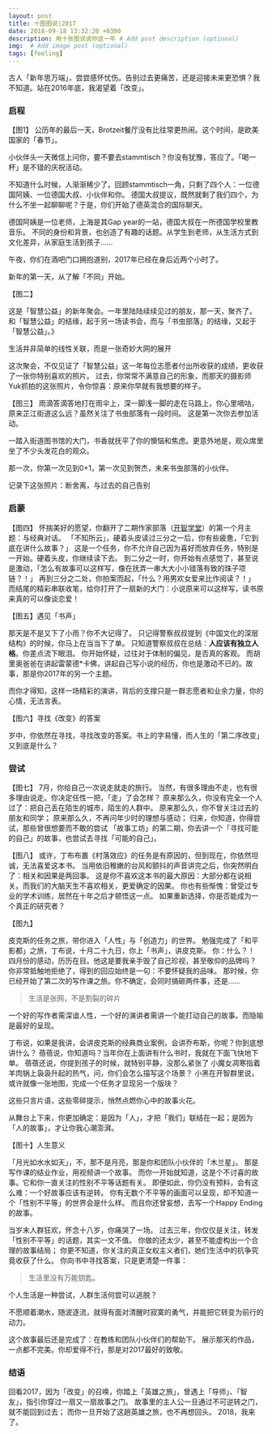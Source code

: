 ```yaml
---
layout: post
title: 十图图说|2017
date: 2018-09-18 13:32:20 +0300
description: 用十张图说说你这一年 # Add post description (optional)
img:  # Add image post (optional)
tags: [feeling]
---
```



古人「新年思万端」，尝尝感怀忧伤。告别过去更痛苦，还是迎接未来更恐惧？我不知道。站在2016年底，我渴望着「改变」。

### 启程

【图1】
公历年的最后一天，Brotzeit餐厅没有比往常更热闹。这个时间，是欧美国家的「春节」。

小伙伴头一天微信上问你，要不要去stammtisch？你没有犹豫，答应了。「喝一杯」是不错的庆祝活动。

不知道什么时候，人渐渐稀少了。回顾stammtisch一角，只剩了四个人：一位德国阿姨、一位德国大叔、小伙伴和你。
德国大叔提议，既然就剩了我们四个，为什么不坐一起聊聊呢？于是，你们开始了德英混合的国际聊天。

德国阿姨是一位老师，上海是其Gap year的一站，德国大叔在一所德国学校里教音乐。
不同的身份和背景，也创造了有趣的话题。从学生到老师，从生活方式到文化差异，从家庭生活到孩子……

午夜，你们在酒吧门口拥抱道别，2017年已经在身后近两个小时了。

新年的第一天，从了解「不同」开始。

【图二】


这是「智慧公益」的新年聚会。一年里陆陆续续见过的朋友，那一天，聚齐了。
和「智慧公益」的结缘，起于另一场读书会，而与「书虫部落」的结缘，又起于「智慧公益」。》

生活并非简单的线性关联，而是一张奇妙大网的展开

这次聚会，不仅见证了「智慧公益」这一年每位志愿者付出所收获的成绩，更收获了一张你特别喜欢的照片。
过去，你常常不满意自己的形象，而那天的摄影师Yuk抓拍的这张照片，令你惊喜：原来你早就有我想要的样子。


【图三】
雨滴答滴答地打在雨伞上，深一脚浅一脚的走在马路上，你心里嘀咕，原来芷江街道这么远？虽然关注了书虫部落有一段时间。
这是第一次你去参加活动。

一踏入街道图书馆的大门，书香就抚平了你的懊恼和焦虑。更意外地是，观众席里坐了不少头发花白的观众。

那一次，你第一次见到0+1，第一次见到贺杰，未来书虫部落的小伙伴。

记录下这张照片：断舍离，与过去的自己告别




### 启蒙
【图四】
怀揣美好的愿望，你翻开了二期作家部落（[开智学堂](http://www.openmindclub.com)）的第一个月主题：与经典对话。
「不知所云」，硬着头皮读过三分之一后，你有些疲惫，「它到底在讲什么故事？」
这是一个任务，你不允许自己因为喜好而放弃任务，特别是一开始。硬着头皮，你继续读下去。
到二分之一时，你开始有点感觉了，甚至说是激动，「怎么有故事可以这样写，像在抚弄一串大大小小错落有致的珠子项链？！」
再到三分之二处，你拍案而起，「什么？用男欢女爱来比作阅读？！」
而结尾的精彩串联收笔，给你打开了一扇新的大门：小说原来可以这样写，读书原来真的可以像谈恋爱！

【图五】遇见「书声」

那天是不是又下了小雨？你不大记得了。
只记得警察叔叔提到《中国文化的深层结构》的时候，你马上在当当下了单。
只知道警察叔叔在总结：**人应该有独立人格**。你差点流下眼泪。
你开始怀疑，过往对于体制的偏见，是否真的客观。
而胡里奥爸爸在讲起雷蒙德*卡佛，讲起自己写小说的经历，你也是激动不已的。故事，那是你2017年的另一个主题。

而你才得知，这样一场精彩的演讲，背后的支撑只是一群志愿者和业余力量，你的心情，无法言表。



【图六】寻找《改变》的答案

岁中，你依然在寻找，寻找改变的答案。书上的字易懂，而人生的「第二序改变」又到底是什么？

### 尝试
【图七】
7月，你给自己一次说走就走的旅行。
当然，有很多理由不走，也有很多理由说走。你决定任性一把，「走」了会怎样？
原来那么久，你没有完全一个人过了：把自己丢在陌生的城市，陌生的人群中。
原来那么久，你不曾关注过去的朋友和同学；
原来那么久，不再问年少时的理想与感动；
归来，你知道，你得尝试，那些曾很想要而不敢的尝试
「故事工坊」的第二期，你去讲一个「寻找可能的自己」的故事，也尝试去寻找「可能的自己」。

【图八】
或许，丁布布置《村落效应》的任务是有原因的，但到现在，你依然坦诚，无法喜爱这本书。
当用依旧稚嫩的台风和颤抖的声音讲完之后，你突然明白了：相关和因果是两回事。
这是你不喜欢这本书的最大原因：大部分都在说相关。而我们的大脑天生不喜欢相关，更爱确定的因果。
你也有些惭愧：曾受过专业的学术训练，居然在十年之后才顿悟这一点。
如果重新选择，你是否能成为一个真正的研究者？


【图九】


皮克斯的任务之旅，带你进入「人性」与「创造力」的世界。
勉强完成了「和平影都」之旅，丁布说，十月二十九日，你上「书声」，讲皮克斯。
你：什么？！
四月份的感动，历历在目。他这是要我亲手毁了自己珍视，甚至敬仰的品牌吗？
你非常抵触地拒绝了，得到的回应始终是一句：不要怀疑我的品味。
那时候，你已经开始了第二次的写作课之旅。你不确定，会同时搞砸两件事，还是……

> 生活是张网，不是割裂的碎片

一个好的写作者需深谙人性，一个好的演讲者需讲一个能打动自己的故事。而隐喻是最好的呈现。

丁布说，如果是我讲，会讲皮克斯的经典商业案例，会讲乔布斯，你呢？你到底想讲什么？
蓓蓓说，你知道吗？当年你在上面讲有什么书时，我就在下面飞快地下单。
蓓蓓还说，你提到孩子的时候，就特别平静，没那么紧张了
小魔女凋寒指着羊肉锅上袅袅升起的热气，问，你们会怎么描写这个场景？
小黑在开智群里说，或许就像一张地图，完成一个任务才显现另一个版块？

这些只言片语，这些零碎提示，悄然点燃你心中的故事火花。

从舞台上下来，你更加确定：是因为「人」，才把「我们」联结在一起；是因为「人的故事」，才让你我心潮澎湃。




【图十】人生意义

「月光如水水如天」，不，那不是月亮，那是你和团队小伙伴的「木兰星」。
那是写作课的结业作业，用视频讲一个故事。
而你一开始就知道，这是个不讨喜的故事。它和你一直关注的性别不平等话题有关。
即便如此，你仍没有预料，会有这么难：一个好故事应该有逆转。
你有无数个不平等的画面可以呈现，却不知道一个「性别不平等」的世界会是什么样。
而且你还曾妄想，去写一个Happy Ending的故事。

当岁末人群狂欢，怀念十八岁，你痛哭了一场。
过去三年，你仅仅是关注，转发「性别不平等」的话题，其实一文不值。
你做的还太少，甚至不能虚构出一个合理的故事结局；
你更不知道，你关注的真正女权主义者们，她们生活中的抗争究竟收获了什么。
你向书中寻找答案，只是更清楚一件事：

> 生活里没有万能钥匙。

个人生活是一种尝试，人群生活何尝可以逃脱？

不愿顺着潮水，随波逐流，就得有面对清醒时寂寞的勇气，并能把它转变为前行的动力。

这个故事最后还是完成了：在教练和团队小伙伴们的帮助下。
展示那天的作品，一点都不完美。你却爱得不行，那是对2017最好的致敬。

### 结语

回看2017，因为「改变」的召唤，你踏上「英雄之旅」，曾遇上「导师」、「智友」，指引你穿过一扇又一扇故事之门。
故事里的主人公一旦通过不可逆转之门，就不能回到过去；
而你一旦开始了这趟英雄之旅，也不再想回头。
2018，我来了。
